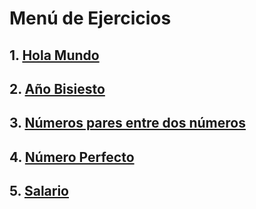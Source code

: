 # Menú de Ejercicios 
## 1. [Hola Mundo](https://github.com/CesarCarmona30/EjerciciosCpp/blob/main/Ejercicios-C++/Menu/HelloWorld)
## 2. [Año Bisiesto](https://github.com/CesarCarmona30/EjerciciosCpp/blob/main/Ejercicios-C++/Menu/AñoBisiesto)
## 3. [Números pares entre dos números](https://github.com/CesarCarmona30/EjerciciosCpp/blob/main/Ejercicios-C++/Menu/NumerosPares)
## 4. [Número Perfecto](https://github.com/CesarCarmona30/EjerciciosCpp/blob/main/Ejercicios-C++/Menu/NumeroPerfecto)
## 5. [Salario](https://github.com/CesarCarmona30/EjerciciosCpp/blob/main/Ejercicios-C++/Menu/Salario)
